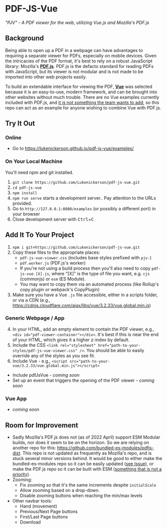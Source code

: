 # PDF-JS-Vue

*"PJV" - A PDF viewer for the web, utilizing Vue.js and Mozilla's PDF.js*

## Background

Being able to open up a PDF in a webpage can have advantages to requiring a separate viewer for PDFs, especially on mobile devices. Given the intricacies of the PDF format, it's best to rely on a robust JavaScript library: Mozilla's **[PDF.js](https://github.com/mozilla/pdf.js)**. PDF.js is the defacto standard for reading PDFs with JavaScript, but its viewer is not modular and is not made to be imported into other web projects easily.

To build an extendable interface for viewing the PDF, **[Vue](https://vuejs.org/)** was selected because it is an easy-to-use, modern framework, and can be brought into other websites without much trouble. There are no Vue examples currently included with PDF.js, and [it is not something the team wants to add](https://github.com/mozilla/pdf.js/issues/14819), so this repo can act as an example for anyone wishing to combine Vue with PDF.js.


## Try It Out

### Online

- Go to https://lukenickerson.github.io/pdf-js-vue/examples/

### On Your Local Machine

You'll need npm and git installed.

1. `git clone https://github.com/Lukenickerson/pdf-js-vue.git`
1. `cd pdf-js-vue`
1. `npm install`
1. `npm run serve` starts a development server.. Pay attention to the URLs provided.
1. Go to `http://127.0.0.1:8080/examples` (or possibly a different port) in your browser
1. Close development server with <kbd>Ctrl</kbd>+<kbd>C</kbd>


## Add It To Your Project

1. `npm i git+https://github.com/Lukenickerson/pdf-js-vue.git`
2. Copy these files to the appropriate places:
	- `pdf-js-vue-viewer.css` (includes base styles prefixed with `pjv-`)
	- `pdf.worker.js` (PDF.js's worker)
	- If you're not using a build process then you'll also need to copy `pdf-js-vue.[X].js`, where "[X]" is the type of file you want, e.g. `cjs` (commonjs) or `esm` (ES Module).
	- You may want to copy them via an automated process (like Rollup's copy plugin or webpack's CopyPlugin)
3. Make sure you have a Vue `.js` file accessible, either in a scripts folder, or via a CDN (e.g., https://cdnjs.cloudflare.com/ajax/libs/vue/3.2.33/vue.global.min.js)

### Generic Webpage / App

4. In your HTML, add an empty element to contain the PDF viewer, e.g., `<div id="pdf-viewer-container"></div>`. It's best if this is near the end of your HTML, which gives it a higher z-index by default.
5. Include the CSS `<link rel="stylesheet" href="path-to-your-styles/pdf-js-vue-viewer.css" />`. You should be able to easily override any of the styles as you see fit.
6. Include Vue - e.g., `<script src="path-to-your-vue/3.2.33/vue.global.min.js"></script>`
- Include pdfJsVue - *coming soon*
- Set up an event that triggers the opening of the PDF viewer - *coming soon*

### Vue App

- *coming soon*

## Room for Improvement

* Sadly Mozilla's PDF.js does not (as of 2022 April) support ESM Modular builds, nor does it seem to be on the horizon. So we are relying on another repo for this: https://github.com/bundled-es-modules/pdfjs-dist. This repo is not updated as frequently as Mozilla's repo, and is stuck several minor versions behind. It would be good to either make the bundled-es-modules repo so it can be easily updated ([see Issue](https://github.com/bundled-es-modules/pdfjs-dist/issues/24)), or make the PDF.js repo so it can be built with ESM ([something that is not a priority](https://github.com/mozilla/pdf.js/issues/10317)).
* Zooming:
	- Fix zooming so that it's the same increments despite `initialScale`
	- Allow zooming based on a drop-down.
	- Disable zooming buttons when reaching the min/max levels
* Other navbar tools:
	- Hand (movement)
	- Previous/Next Page buttons
	- First/Last Page buttons
	- Download
